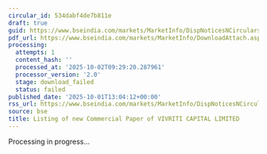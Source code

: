 ```yaml
---
circular_id: 534dabf4de7b811e
draft: true
guid: https://www.bseindia.com/markets/MarketInfo/DispNoticesNCirculars.aspx?Noticeid={9370D468-9815-49BD-BEE4-74A8932D4F39}&noticeno=20251001-65&dt=10/01/2025&icount=65&totcount=83&flag=0
pdf_url: https://www.bseindia.com/markets/MarketInfo/DownloadAttach.aspx?id=20251001-65&attachedId=
processing:
  attempts: 1
  content_hash: ''
  processed_at: '2025-10-02T09:29:20.287961'
  processor_version: '2.0'
  stage: download_failed
  status: failed
published_date: '2025-10-01T13:04:12+00:00'
rss_url: https://www.bseindia.com/markets/MarketInfo/DispNoticesNCirculars.aspx?Noticeid={9370D468-9815-49BD-BEE4-74A8932D4F39}&noticeno=20251001-65&dt=10/01/2025&icount=65&totcount=83&flag=0
source: bse
title: Listing of new Commercial Paper of VIVRITI CAPITAL LIMITED
---
```


Processing in progress...